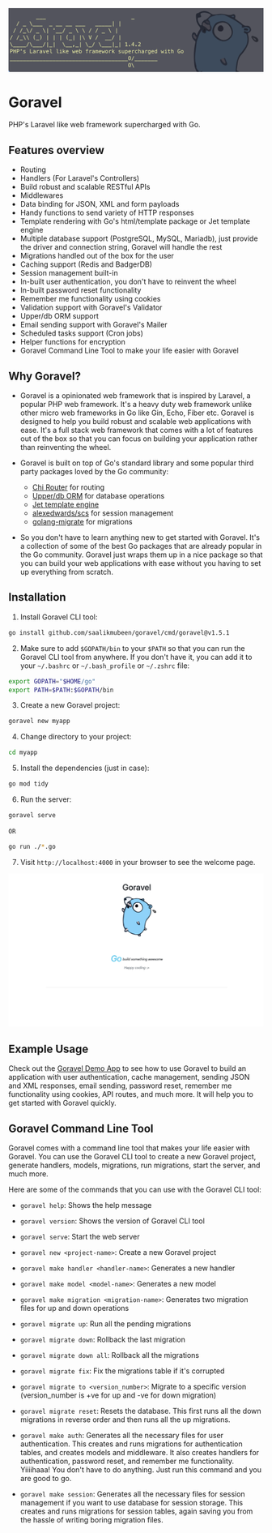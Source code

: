 ![Goravel](./screenshots/terminal2.png)




# Goravel

PHP's Laravel like web framework supercharged with Go.


## Features overview

- Routing
- Handlers (For Laravel's Controllers)
- Build robust and scalable RESTful APIs
- Middlewares
- Data binding for JSON, XML and form payloads
- Handy functions to send variety of HTTP responses
- Template rendering with Go's html/template package or Jet template engine
- Multiple database support (PostgreSQL, MySQL, Mariadb), just provide the driver and connection string, Goravel will handle the rest
- Migrations handled out of the box for the user
- Caching support (Redis and BadgerDB)
- Session management built-in
- In-built user authentication, you don't have to reinvent the wheel
- In-built password reset functionality
- Remember me functionality using cookies
- Validation support with Goravel's Validator
- Upper/db ORM support
- Email sending support with Goravel's Mailer
- Scheduled tasks support (Cron jobs)
- Helper functions for encryption
- Goravel Command Line Tool to make your life easier with Goravel





## Why Goravel?

- Goravel is a opinionated web framework that is inspired by Laravel, a popular PHP web framework. It's a heavy duty web framework unlike other micro web frameworks in Go like Gin, Echo, Fiber etc. Goravel is designed to help you build robust and scalable web applications with ease. It's a full stack web framework that comes with a lot of features out of the box so that you can focus on building your application rather than reinventing the wheel.

- Goravel is built on top of Go's standard library and some popular third party packages loved by the Go community:

    - [Chi Router](https://github.com/go-chi/chi) for routing
    - [Upper/db ORM](https://upper.io/v4/) for database operations
    - [Jet template engine](https://github.com/CloudyKit/jet)
    - [alexedwards/scs](https://github.com/alexedwards/scs) for session management
    - [golang-migrate](https://github.com/golang-migrate/migrate) for migrations


- So you don't have to learn anything new to get started with Goravel. It's a collection of some of the best Go packages that are already popular in the Go community. Goravel just wraps them up in a nice package so that you can build your web applications with ease without you having to set up everything from scratch.

## Installation

1. Install Goravel CLI tool:

```bash
go install github.com/saalikmubeen/goravel/cmd/goravel@v1.5.1
```

2. Make sure to add `$GOPATH/bin` to your `$PATH` so that you can run the Goravel CLI tool from anywhere. If you don't have it, you can add it to your `~/.bashrc` or `~/.bash_profile` or `~/.zshrc` file:

```bash
export GOPATH="$HOME/go"
export PATH=$PATH:$GOPATH/bin
```

3. Create a new Goravel project:

```bash
goravel new myapp
```

4. Change directory to your project:

```bash
cd myapp
```

5. Install the dependencies (just in case):

```bash
go mod tidy
```

6. Run the server:

```bash
goravel serve
```
`OR`

```bash
go run ./*.go
```

7. Visit `http://localhost:4000` in your browser to see the welcome page.

![Goravel](./screenshots/browser.png)


## Example Usage

Check out the [Goravel Demo App](https://github.com/saalikmubeen/goravel-demo-app) to see how to use Goravel to build an application with user authentication, cache management, sending JSON and XML responses, email sending, password reset, remember me functionality using cookies, API routes, and much more.
It will help you to get started with Goravel quickly.




## Goravel Command Line Tool

Goravel comes with a command line tool that makes your life easier with Goravel. You can use the Goravel CLI tool to create a new Goravel project, generate handlers, models, migrations, run migrations, start the server, and much more.

Here are some of the commands that you can use with the Goravel CLI tool:



- `goravel help`: Shows the help message

- `goravel version`: Shows the version of Goravel CLI tool

- `goravel serve`: Start the web server

- `goravel new <project-name>`: Create a new Goravel project

- `goravel make handler <handler-name>`: Generates a new handler

- `goravel make model <model-name>`: Generates a new model

- `goravel make migration <migration-name>`: Generates two migration files for up and down operations

- `goravel migrate up`: Run all the pending migrations

- `goravel migrate down`: Rollback the last migration

- `goravel migrate down all`: Rollback all the migrations

- `goravel migrate fix`: Fix the migrations table if it's corrupted

- `goravel migrate to <version_number>`: Migrate to a specific version (version_number is +ve for up and -ve for down migration)

- `goravel migrate reset`: Resets the database. This first runs all the down migrations in reverse order and then runs all the up migrations.

- `goravel make auth`: Generates all the necessary files for user authentication. This creates and runs migrations for authentication tables, and creates models and middleware. It also creates handlers for authentication, password reset, and remember me functionality. Yiiiihaaa!
You don't have to do anything. Just run this command and you are good to go.

- `goravel make session`: Generates all the necessary files for session management if you want to use database for session storage. This creates and runs migrations for session tables, again saving you from the hassle of writing boring migration files.


